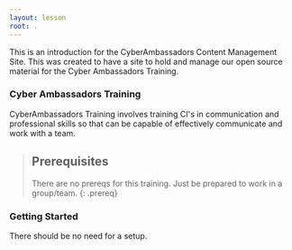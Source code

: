 ```yaml
---
layout: lesson
root: .
---
```


This is an introduction for the CyberAmbassadors Content Management Site. This was created to have a site to hold and manage our open source material for the Cyber Ambassadors Training.

### Cyber Ambassadors Training
CyberAmbassadors Training involves training CI's in communication and professional skills so that can be capable of effectively communicate and work with a team.


> ## Prerequisites
> There are no prereqs for this training. Just be prepared to work in a group/team.
>{: .prereq}

### Getting Started
There should be no need for a setup.